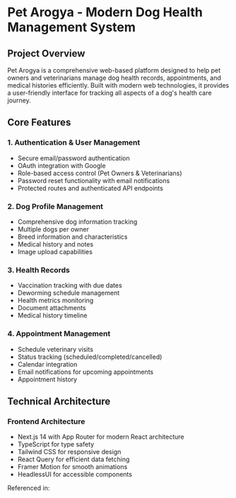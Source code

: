 # Pet Arogya - Modern Dog Health Management System

## Project Overview

Pet Arogya is a comprehensive web-based platform designed to help pet owners and veterinarians manage dog health records, appointments, and medical histories efficiently. Built with modern web technologies, it provides a user-friendly interface for tracking all aspects of a dog's health care journey.

## Core Features

### 1. Authentication & User Management
- Secure email/password authentication
- OAuth integration with Google
- Role-based access control (Pet Owners & Veterinarians)
- Password reset functionality with email notifications
- Protected routes and authenticated API endpoints

### 2. Dog Profile Management
- Comprehensive dog information tracking
- Multiple dogs per owner
- Breed information and characteristics
- Medical history and notes
- Image upload capabilities

### 3. Health Records
- Vaccination tracking with due dates
- Deworming schedule management
- Health metrics monitoring
- Document attachments
- Medical history timeline

### 4. Appointment Management
- Schedule veterinary visits
- Status tracking (scheduled/completed/cancelled)
- Calendar integration
- Email notifications for upcoming appointments
- Appointment history

## Technical Architecture

### Frontend Architecture
- Next.js 14 with App Router for modern React architecture
- TypeScript for type safety
- Tailwind CSS for responsive design
- React Query for efficient data fetching
- Framer Motion for smooth animations
- HeadlessUI for accessible components

Referenced in:
